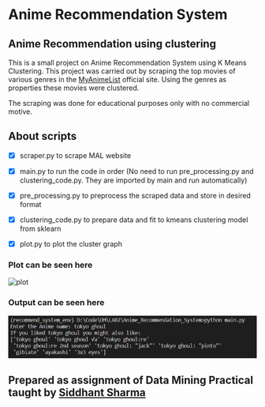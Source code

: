 # Anime Recommendation System

## Anime Recommendation using clustering

This is a small project on Anime Recommendation System using K Means Clustering. This project was carried out by scraping the top movies of various genres in the [MyAnimeList](https://myanimelist.net/) official site. Using the genres as properties these movies were clustered.

The scraping was done for educational purposes only with no commercial motive.

## About scripts

- [x] scraper.py to scrape MAL website

- [x] main.py to run the code in order (No need to run pre_processing.py and clustering_code.py. They are imported by main and run automatically)

- [x] pre_processing.py to preprocess the scraped data and store in desired format

- [x] clustering_code.py to prepare data and fit to kmeans clustering model from sklearn

- [x] plot.py to plot the cluster graph

### Plot can be seen here

![plot](./clustering_plot.png)

### Output can be seen here

![out](./output.png)




## Prepared as assignment of Data Mining Practical taught by [Siddhant Sharma](https://github.com/Siddhant128-bit)